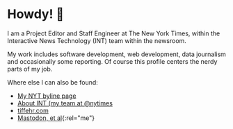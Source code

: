 # Howdy! 🤘

I am a Project Editor and Staff Engineer at The New York Times, within the Interactive News Technology (INT) team within the newsroom. 

My work includes software development, web development, data journalism and occasionally some reporting. Of course this profile centers the nerdy parts of my job.

Where else I can also be found:
- [My NYT byline page](https://www.nytimes.com/by/tiff-fehr)
- [About INT (my team at @nytimes](https://github.com/newsdev/about-int)
- [tiffehr.com](https://www.tiffehr.com)
- [Mastodon, et al](https://journa.host/@tiffehr){:rel="me"}
